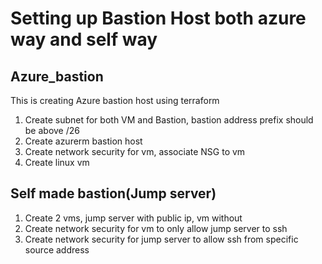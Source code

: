 # Setting up Bastion Host both azure way and self way

## Azure_bastion
This is creating Azure bastion host using terraform
1. Create subnet for both VM and Bastion, bastion address prefix should be above /26
2. Create azurerm bastion host 
3. Create network security for vm, associate NSG to vm
4. Create linux vm


## Self made bastion(Jump server)
1. Create 2 vms, jump server with public ip, vm without
2. Create network security for vm to only allow jump server to ssh
3. Create network security for jump server to allow ssh from specific source address

